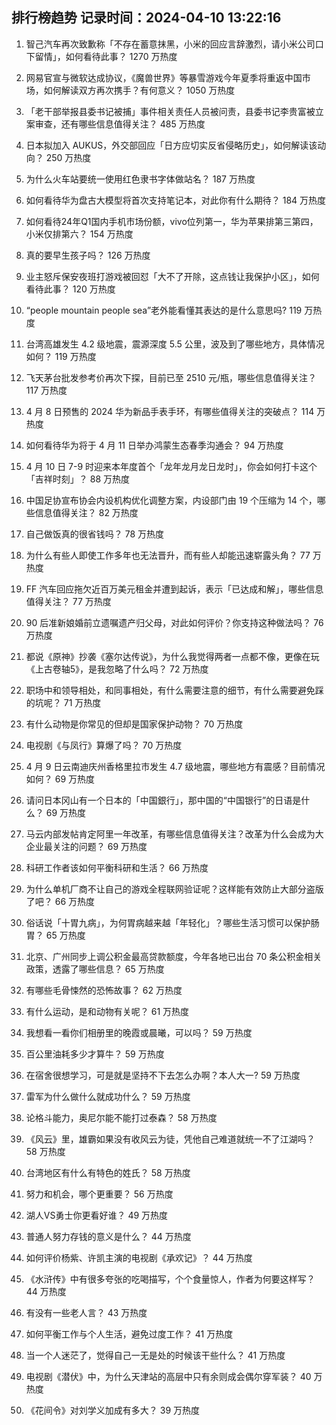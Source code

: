 
## 排行榜趋势 记录时间：2024-04-10 13:22:16
  
  1. 智己汽车再次致歉称「不存在蓄意抹黑，小米的回应言辞激烈，请小米公司口下留情」，如何看待此事？ 1270 万热度
    
  2. 网易官宣与微软达成协议，《魔兽世界》等暴雪游戏今年夏季将重返中国市场，如何解读双方再次携手？有何意义？ 1050 万热度
    
  3. 「老干部举报县委书记被捕」事件相关责任人员被问责，县委书记李贵富被立案审查，还有哪些信息值得关注？ 485 万热度
    
  4. 日本拟加入 AUKUS，外交部回应「日方应切实反省侵略历史」，如何解读该动向？ 250 万热度
    
  5. 为什么火车站要统一使用红色隶书字体做站名？ 187 万热度
    
  6. 如何看待华为盘古大模型将首次支持笔记本，对此你有什么期待？ 184 万热度
    
  7. 如何看待24年Q1国内手机市场份额，vivo位列第一，华为苹果排第三第四，小米仅排第六？ 154 万热度
    
  8. 真的要早生孩子吗？ 126 万热度
    
  9. 业主怒斥保安夜班打游戏被回怼「大不了开除，这点钱让我保护小区」，如何看待此事？ 120 万热度
    
  10. “people mountain people sea”老外能看懂其表达的是什么意思吗? 119 万热度
    
  11. 台湾高雄发生 4.2 级地震，震源深度 5.5 公里，波及到了哪些地方，具体情况如何？ 119 万热度
    
  12. 飞天茅台批发参考价再次下探，目前已至 2510 元/瓶，哪些信息值得关注？ 117 万热度
    
  13. 4 月 8 日预售的 2024 华为新品手表手环，有哪些值得关注的突破点？ 114 万热度
    
  14. 如何看待华为将于 4 月 11 日举办鸿蒙生态春季沟通会？ 94 万热度
    
  15. 4 月 10 日 7-9 时迎来本年度首个「龙年龙月龙日龙时」，你会如何打卡这个「吉祥时刻」？ 88 万热度
    
  16. 中国足协宣布协会内设机构优化调整方案，内设部门由 19 个压缩为 14 个，哪些信息值得关注？ 82 万热度
    
  17. 自己做饭真的很省钱吗？ 78 万热度
    
  18. 为什么有些人即使工作多年也无法晋升，而有些人却能迅速崭露头角？ 77 万热度
    
  19. FF 汽车回应拖欠近百万美元租金并遭到起诉，表示「已达成和解」，哪些信息值得关注？ 77 万热度
    
  20. 90 后准新娘婚前立遗嘱遗产归父母，对此如何评价？你支持这种做法吗？ 76 万热度
    
  21. 都说《原神》抄袭《塞尔达传说》，为什么我觉得两者一点都不像，更像在玩《上古卷轴5》，是我忽略了什么吗？ 72 万热度
    
  22. 职场中和领导相处，和同事相处，有什么需要注意的细节，有什么需要避免踩的坑呢？ 71 万热度
    
  23. 有什么动物是你常见的但却是国家保护动物？ 70 万热度
    
  24. 电视剧《与凤行》算爆了吗？ 70 万热度
    
  25. 4 月 9 日云南迪庆州香格里拉市发生 4.7 级地震，哪些地方有震感？目前情况如何？ 69 万热度
    
  26. 请问日本冈山有一个日本的「中国銀行」，那中国的“中国银行”的日语是什么？ 69 万热度
    
  27. 马云内部发帖肯定阿里一年改革，有哪些信息值得关注？改革为什么会成为大企业最关注的问题？ 69 万热度
    
  28. 科研工作者该如何平衡科研和生活？ 66 万热度
    
  29. 为什么单机厂商不让自己的游戏全程联网验证呢？这样能有效防止大部分盗版了吧？ 66 万热度
    
  30. 俗话说「十胃九病」，为何胃病越来越「年轻化」？哪些生活习惯可以保护肠胃？ 65 万热度
    
  31. 北京、广州同步上调公积金最高贷款额度，今年各地已出台 70 条公积金相关政策，透露了哪些信息？ 65 万热度
    
  32. 有哪些毛骨悚然的恐怖故事？ 62 万热度
    
  33. 有什么运动，是和动物有关呢？ 61 万热度
    
  34. 我想看一看你们相册里的晚霞或晨曦，可以吗？ 59 万热度
    
  35. 百公里油耗多少才算牛？ 59 万热度
    
  36. 在宿舍很想学习，可是就是坚持不下去怎么办啊？本人大一? 59 万热度
    
  37. 雷军为什么做什么就成功什么？ 59 万热度
    
  38. 论格斗能力，奥尼尔能不能打过泰森？ 58 万热度
    
  39. 《风云》里，雄霸如果没有收风云为徒，凭他自己难道就统一不了江湖吗？ 58 万热度
    
  40. 台湾地区有什么有特色的姓氏？ 58 万热度
    
  41. 努力和机会，哪个更重要？ 56 万热度
    
  42. 湖人VS勇士你更看好谁？ 49 万热度
    
  43. 普通人努力存钱的意义是什么？ 44 万热度
    
  44. 如何评价杨紫、许凯主演的电视剧《承欢记》？ 44 万热度
    
  45. 《水浒传》中有很多夸张的吃喝描写，个个食量惊人，作者为何要这样写？ 44 万热度
    
  46. 有没有一些老人言？ 43 万热度
    
  47. 如何平衡工作与个人生活，避免过度工作？ 41 万热度
    
  48. 当一个人迷茫了，觉得自己一无是处的时候该干些什么？ 41 万热度
    
  49. 电视剧《潜伏》中，为什么天津站的高层中只有余则成会偶尔穿军装？ 40 万热度
    
  50. 《花间令》对刘学义加成有多大？ 39 万热度
    
